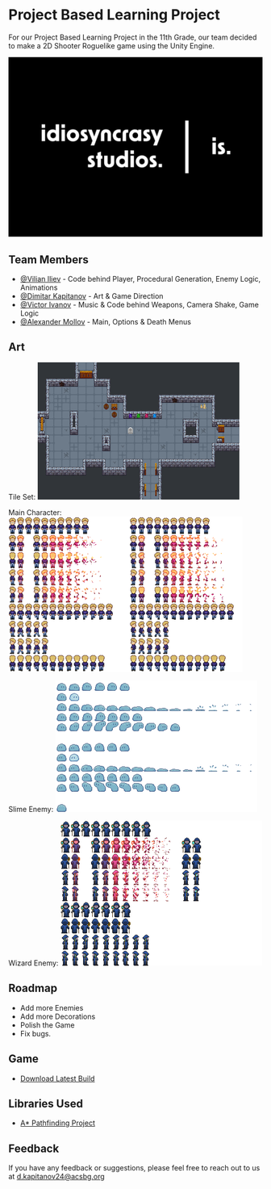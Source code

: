 
# Project Based Learning Project 

For our Project Based Learning Project in the 11th Grade, our team decided to make a 2D Shooter Roguelike game using the Unity Engine.


![Logo](https://github.com/Vili2103/PBL-CODE/blob/main/coding%20studio%20logo/game%20studio%20logo-02.jpg?raw=true)


## Team Members

- [@Vilian Iliev](https://github.com/Vili2103) - Code behind Player, Procedural Generation, Enemy Logic, Animations
- [@Dimitar Kapitanov](https://github.com/dmtr-k) - Art & Game Direction
- [@Victor Ivanov](https://github.com/Vic2rious) - Music & Code behind Weapons, Camera Shake, Game Logic
- [@Alexander Mollov](https://github.com/AMllV96) - Main, Options & Death Menus




## Art
Tile Set: 
![Tileset](https://github.com/Vili2103/PBL-CODE/blob/main/Art/Tile%20Maps/pbl%20game%20design%20v2.png?raw=true)

Main Character: 
![MainCharacter](https://github.com/Vili2103/PBL-CODE/blob/main/Art/Sprite%20Sheets/Main%20Character/player.png?raw=true)

Slime Enemy: 
![Slime](https://github.com/Vili2103/PBL-CODE/blob/main/Art/Sprite%20Sheets/Enemies/slime.png?raw=true)

Wizard Enemy: 
![Wizard](https://github.com/Vili2103/PBL-CODE/blob/main/Art/Sprite%20Sheets/Enemies/wizard.png?raw=true)

## Roadmap

- Add more Enemies
- Add more Decorations
- Polish the Game 
- Fix bugs.

## Game 
- [Download Latest Build]()


## Libraries Used

 - [A* Pathfinding Project](https://arongranberg.com/astar/)

## Feedback

If you have any feedback or suggestions, please feel free to reach out to us at d.kapitanov24@acsbg.org

